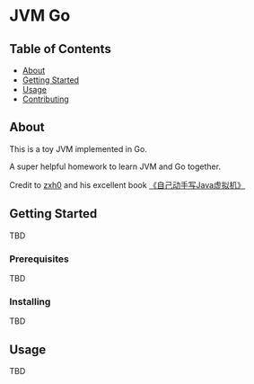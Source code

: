 # JVM Go

## Table of Contents

- [About](#about)
- [Getting Started](#getting_started)
- [Usage](#usage)
- [Contributing](../CONTRIBUTING.md)

## About <a name = "about"></a>

This is a toy JVM implemented in Go. 

A super helpful homework to learn JVM and Go together.

Credit to [zxh0](https://github.com/zxh0/jvm.go) and his excellent book [《自己动手写Java虚拟机》](https://item.jd.com/11935272.html)



## Getting Started <a name = "getting_started"></a>

TBD

### Prerequisites

TBD

### Installing

TBD

## Usage <a name = "usage"></a>

TBD
